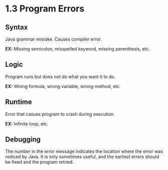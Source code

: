 # 1.3 Program Errors

## Syntax

Java grammar mistake. Causes compiler error. 

**EX:** Missing semicolon, misspelled keyword, missing parenthesis, etc.

## Logic

Program runs but does not do what you want it to do.

**EX:** Wrong formula, wrong variable, wrong method, etc.

## Runtime

Error that casues program to crash during execution.

**EX:** Infinite loop, etc.

## Debugging

The number in the error message indicates the location where the error was noticed by Java. It is only sometimes useful, and the earliest errors should be fixed and the program retried. 